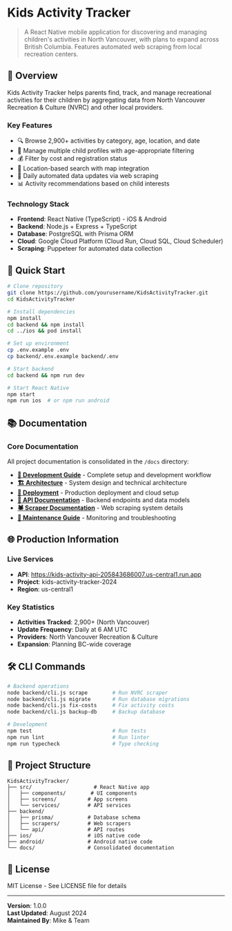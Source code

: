 # Kids Activity Tracker

> A React Native mobile application for discovering and managing children's activities in North Vancouver, with plans to expand across British Columbia. Features automated web scraping from local recreation centers.

## 📱 Overview

Kids Activity Tracker helps parents find, track, and manage recreational activities for their children by aggregating data from North Vancouver Recreation & Culture (NVRC) and other local providers.

### Key Features
- 🔍 Browse 2,900+ activities by category, age, location, and date
- 👶 Manage multiple child profiles with age-appropriate filtering  
- 💰 Filter by cost and registration status
- 📍 Location-based search with map integration
- 🔄 Daily automated data updates via web scraping
- 📊 Activity recommendations based on child interests

### Technology Stack
- **Frontend**: React Native (TypeScript) - iOS & Android
- **Backend**: Node.js + Express + TypeScript  
- **Database**: PostgreSQL with Prisma ORM
- **Cloud**: Google Cloud Platform (Cloud Run, Cloud SQL, Cloud Scheduler)
- **Scraping**: Puppeteer for automated data collection

## 🚀 Quick Start

```bash
# Clone repository
git clone https://github.com/yourusername/KidsActivityTracker.git
cd KidsActivityTracker

# Install dependencies
npm install
cd backend && npm install
cd ../ios && pod install

# Set up environment
cp .env.example .env
cp backend/.env.example backend/.env

# Start backend
cd backend && npm run dev

# Start React Native
npm start
npm run ios  # or npm run android
```

## 📚 Documentation

### Core Documentation
All project documentation is consolidated in the `/docs` directory:

- **[📖 Development Guide](./docs/DEVELOPMENT_GUIDE.md)** - Complete setup and development workflow
- **[🏗️ Architecture](./docs/ARCHITECTURE.md)** - System design and technical architecture  
- **[🚀 Deployment](./docs/DEPLOYMENT.md)** - Production deployment and cloud setup
- **[📡 API Documentation](./docs/API_DOCUMENTATION.md)** - Backend endpoints and data models
- **[🕷️ Scraper Documentation](./docs/SCRAPER_DOCUMENTATION.md)** - Web scraping system details
- **[🔧 Maintenance Guide](./docs/MAINTENANCE.md)** - Monitoring and troubleshooting

## 🌐 Production Information

### Live Services
- **API**: https://kids-activity-api-205843686007.us-central1.run.app
- **Project**: kids-activity-tracker-2024
- **Region**: us-central1

### Key Statistics  
- **Activities Tracked**: 2,900+ (North Vancouver)
- **Update Frequency**: Daily at 6 AM UTC
- **Providers**: North Vancouver Recreation & Culture
- **Expansion**: Planning BC-wide coverage

## 🛠️ CLI Commands

```bash
# Backend operations
node backend/cli.js scrape        # Run NVRC scraper
node backend/cli.js migrate       # Run database migrations  
node backend/cli.js fix-costs     # Fix activity costs
node backend/cli.js backup-db     # Backup database

# Development
npm test                          # Run tests
npm run lint                      # Run linter
npm run typecheck                 # Type checking
```

## 📁 Project Structure

```
KidsActivityTracker/
├── src/                    # React Native app
│   ├── components/        # UI components
│   ├── screens/          # App screens
│   └── services/         # API services
├── backend/
│   ├── prisma/           # Database schema
│   ├── scrapers/         # Web scrapers
│   └── api/              # API routes
├── ios/                  # iOS native code
├── android/              # Android native code
└── docs/                 # Consolidated documentation
```

## 📄 License

MIT License - See LICENSE file for details

---

**Version**: 1.0.0  
**Last Updated**: August 2024  
**Maintained By**: Mike & Team